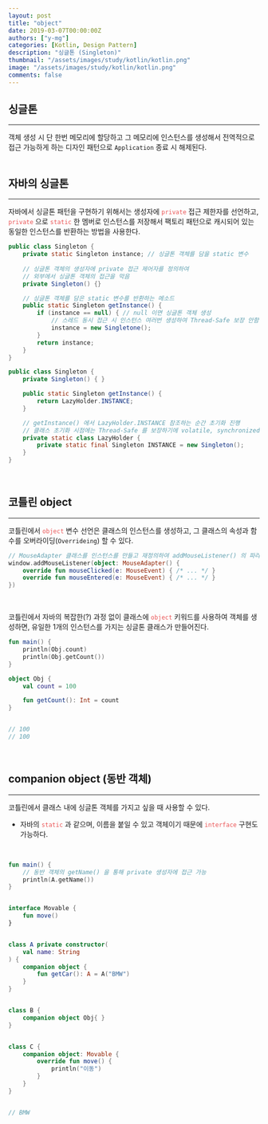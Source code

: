 ```yaml
---
layout: post
title: "object"
date: 2019-03-07T00:00:00Z
authors: ["y-mg"]
categories: [Kotlin, Design Pattern]
description: "싱글톤 (Singleton)"
thumbnail: "/assets/images/study/kotlin/kotlin.png"
image: "/assets/images/study/kotlin/kotlin.png"
comments: false
---
```


## 싱글톤
***
객체 생성 시 단 한번 메모리에 할당하고 그 메모리에 인스턴스를 생성해서 전역적으로 접근 가능하게 하는 디자인 패턴으로 `Application` 종료 시 해제된다.
<br>
<br>



## 자바의 싱글톤
***
자바에서 싱글톤 패턴을 구현하기 위해서는 생성자에 <code style="color: #eb5657;">private</code> 접근 제한자를 선언하고, <code style="color: #eb5657;">private</code> 으로 <code style="color: #eb5657;">static</code> 한 멤버로 인스턴스를 저장해서 팩토리 패턴으로 캐시되어 있는 동일한 인스턴스를 반환하는 방법을 사용한다.
<br/>

```java
public class Singleton {
    private static Singleton instance; // 싱글톤 객체를 담을 static 변수
	
    // 싱글톤 객체의 생성자에 private 접근 제어자를 정의하여
    // 외부에서 싱글톤 객체의 접근을 막음
    private Singleton() {}

    // 싱글톤 객체를 담은 static 변수를 반환하는 메소드
    public static Singleton getInstance() {
        if (instance == null) { // null 이면 싱글톤 객체 생성
            // 스레드 동시 접근 시 인스턴스 여러번 생성하여 Thread-Safe 보장 안함
            instance = new Singletone();
        }
        return instance;
    }
}
```

```java
public class Singleton {	
    private Singleton() { }

    public static Singleton getInstance() {
        return LazyHolder.INSTANCE;
    }

    // getInstance() 에서 LazyHolder.INSTANCE 참조하는 순간 초기화 진행
    // 클래스 초기화 시점에는 Thread-Safe 를 보장하기에 volatile, synchronized 없어도 됨
    private static class LazyHolder {
        private static final Singleton INSTANCE = new Singleton();
    }
}
```
<br/>



## 코틀린 object
***
코틀린에서 <code style="color: #eb5657;">object</code> 변수 선언은 클래스의 인스턴스를 생성하고, 그 클래스의 속성과 함수를 오버라이딩(`Overrideing`) 할 수 있다.
<br/>

```kotlin
// MouseAdapter 클래스를 인스턴스를 만들고 재정의하여 addMouseListener() 의 파라미터로 전달
window.addMouseListener(object: MouseAdapter() {
    override fun mouseClicked(e: MouseEvent) { /* ... */ }
    override fun mouseEntered(e: MouseEvent) { /* ... */ }
})
```
<br>

코틀린에서 자바의 복잡한(?) 과정 없이 클래스에 <code style="color: #eb5657;">object</code> 키워드를 사용하여 객체를 생성하면, 유일한 1개의 인스턴스를 가지는 싱글톤 클래스가 만들어진다.
<br/>

```kotlin
fun main() {
    println(Obj.count)
    println(Obj.getCount())
}

object Obj {
    val count = 100

    fun getCount(): Int = count
}


// 100
// 100
```
<br/>



## companion object (동반 객체)
***
코틀린에서 클래스 내에 싱글톤 객체를 가지고 싶을 때 사용할 수 있다.
- 자바의 <code style="color: #eb5657;">static</code> 과 같으며, 이름을 붙일 수 있고 객체이기 때문에 <code style="color: #eb5657;">interface</code> 구현도 가능하다.
<br/>

```kotlin
fun main() {
    // 동반 객체의 getName() 을 통해 private 생성자에 접근 가능
    println(A.getName())
}


interface Movable {
    fun move()
}


class A private constructor(
    val name: String
) {
    companion object {
        fun getCar(): A = A("BMW")
    }
}


class B {
    companion object Obj{ }
}


class C {
    companion object: Movable {
        override fun move() {
            println("이동")
        }
    }
}


// BMW
```